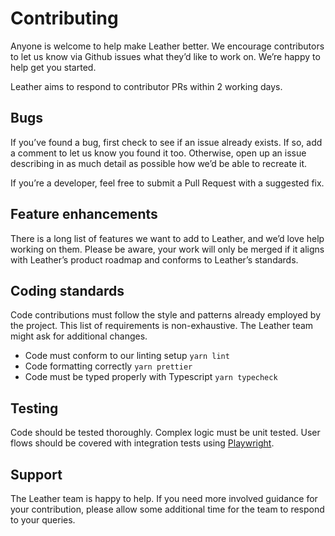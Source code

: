# Contributing

Anyone is welcome to help make Leather better. We encourage contributors to let us know via Github issues what they’d like to work on. We’re happy to help get you started.

Leather aims to respond to contributor PRs within 2 working days.

## Bugs

If you’ve found a bug, first check to see if an issue already exists. If so, add a comment to let us know you found it too. Otherwise, open up an issue describing in as much detail as possible how we’d be able to recreate it.

If you’re a developer, feel free to submit a Pull Request with a suggested fix.

## Feature enhancements

There is a long list of features we want to add to Leather, and we’d love help working on them. Please be aware, your work will only be merged if it aligns with Leather’s product roadmap and conforms to Leather’s standards.

## Coding standards

Code contributions must follow the style and patterns already employed by the project. This list of requirements is non-exhaustive. The Leather team might ask for additional changes.

- Code must conform to our linting setup `yarn lint`
- Code formatting correctly `yarn prettier`
- Code must be typed properly with Typescript `yarn typecheck`

## Testing

Code should be tested thoroughly. Complex logic must be unit tested. User flows should be covered with integration tests using [Playwright](https://playwright.dev/). 

## Support

The Leather team is happy to help. If you need more involved guidance for your contribution, please allow some additional time for the team to respond to your queries.
